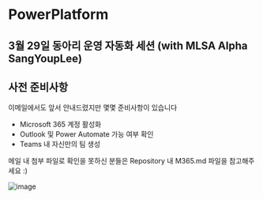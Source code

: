 # PowerPlatform
## 3월 29일 동아리 운영 자동화 세션 (with MLSA Alpha SangYoupLee)

## 사전 준비사항

이메일에서도 앞서 안내드렸지만 몇몇 준비사항이 있습니다
- Microsoft 365 계정 활성화
- Outlook 및 Power Automate 가능 여부 확인
- Teams 내 자신만의 팀 생성

메일 내 첨부 파일로 확인을 못하신 분들은
Repository 내 M365.md 파일을 참고해주세요 :)

![image](https://github.com/SangYoupLee/PowerPlatform/assets/125184499/02f6ee81-6bf4-43f2-9f4c-4f2f679555f9)
